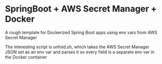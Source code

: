 # SpringBoot + AWS Secret Manager + Docker

A rough template for Dockerized Spring Boot apps using env vars from AWS Secret Manager

The interesting script is unfold.sh, which takes the AWS Secret Manager JSON set as an env var and parses it so every field is a separate env var in the Docker container
